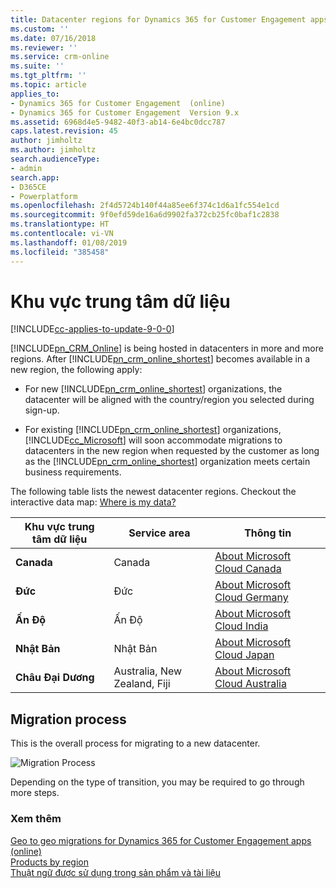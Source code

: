 ```yaml
---
title: Datacenter regions for Dynamics 365 for Customer Engagement apps (online) | MicrosoftDocs
ms.custom: ''
ms.date: 07/16/2018
ms.reviewer: ''
ms.service: crm-online
ms.suite: ''
ms.tgt_pltfrm: ''
ms.topic: article
applies_to:
- Dynamics 365 for Customer Engagement  (online)
- Dynamics 365 for Customer Engagement  Version 9.x
ms.assetid: 6968d4e5-9482-40f3-ab14-6e4bc0dcc787
caps.latest.revision: 45
author: jimholtz
ms.author: jimholtz
search.audienceType:
- admin
search.app:
- D365CE
- Powerplatform
ms.openlocfilehash: 2f4d5724b140f44a85ee6f374c1d6a1fc554e1cd
ms.sourcegitcommit: 9f0efd59de16a6d9902fa372cb25fc0baf1c2838
ms.translationtype: HT
ms.contentlocale: vi-VN
ms.lasthandoff: 01/08/2019
ms.locfileid: "385458"
---
```

# <a name="datacenter-regions"></a>Khu vực trung tâm dữ liệu

[!INCLUDE[cc-applies-to-update-9-0-0](../../includes/cc_applies_to_update_9_0_0.md)]

[!INCLUDE[pn_CRM_Online](../../includes/pn-crm-online.md)] is being hosted in datacenters in more and more regions. After [!INCLUDE[pn_crm_online_shortest](../../includes/pn-crm-online-shortest.md)] becomes available in a new region, the following apply:  
  
- For new [!INCLUDE[pn_crm_online_shortest](../../includes/pn-crm-online-shortest.md)] organizations, the datacenter will be aligned with the country/region you selected during sign-up.  
  
- For existing [!INCLUDE[pn_crm_online_shortest](../../includes/pn-crm-online-shortest.md)] organizations, [!INCLUDE[cc_Microsoft](../../includes/cc-microsoft.md)] will soon accommodate migrations to datacenters in the new region when requested by the customer as long as the [!INCLUDE[pn_crm_online_shortest](../../includes/pn-crm-online-shortest.md)] organization meets certain business requirements.  
  
The following table lists the newest datacenter regions. Checkout the interactive data map: [Where is my data?](http://go.microsoft.com/fwlink/p/?LinkID=401277)  
  
|Khu vực trung tâm dữ liệu|Service area|Thông tin|  
|------------------------|------------------|-----------------|  
|**Canada**|Canada|[About Microsoft Cloud Canada](about-microsoft-cloud-canada.md)|  
|**Đức**| Đức|[About Microsoft Cloud Germany](about-microsoft-cloud-germany.md)|  
|**Ấn Độ**|Ấn Độ|[About Microsoft Cloud India](about-microsoft-cloud-india.md)|  
|**Nhật Bản**|Nhật Bản|[About Microsoft Cloud Japan](about-microsoft-cloud-japan.md)|  
|**Châu Đại Dương**|Australia, New Zealand, Fiji|[About Microsoft Cloud Australia](about-microsoft-cloud-australia.md)|  
  
<a name="BKMK_Process"></a>   
## <a name="migration-process"></a>Migration process  
 This is the overall process for migrating to a new datacenter.  
  
 ![Migration Process](../../admin/media/migration-process.png "Migration Process")  
  
 Depending on the type of transition, you may be required to go through more steps.  
  
### <a name="see-also"></a>Xem thêm  
 [Geo to geo migrations for Dynamics 365 for Customer Engagement apps (online)](geo-to-geo-migrations.md)   
 [Products by region](https://azure.microsoft.com/regions/services/)   
 [Thuật ngữ được sử dụng trong sản phẩm và tài liệu](../../admin/online-terminology.md)
